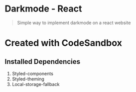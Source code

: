 # Darkmode - React
>Simple way to implement darkmode on a react website

# Created with CodeSandbox
## Installed Dependencies
1. Styled-components
2. Styled-theming
3. Local-storage-fallback
